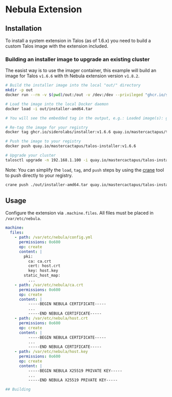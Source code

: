 # Nebula Extension

## Installation

To install a system extension in Talos (as of 1.6.x) you need to build a custom Talos image with the extension included.

### Building an installer image to upgrade an existing cluster

The easist way is to use the imager container, this example will build an image for Talos `v1.6.6` with th Nebula extension version `v1.8.2`.

```bash
# Build the installer image into the local "out/" directory
mkdir -p out
docker run --rm -v $(pwd)/out:/out -v /dev:/dev --privileged "ghcr.io/siderolabs/imager:v1.6.6" --arch amd64 --base-installer-image ghcr.io/siderolabs/installer:v1.6.6 --system-extension-image quay.io/mastercactapus/talos-nebula-extension:v1.8.2 installer

# Load the image into the local Docker daemon
docker load -i out/installer-amd64.tar

# You will see the embedded tag in the output, e.g.: Loaded image(s): ghcr.io/siderolabs/installer:v1.6.6

# Re-tag the image for your registry
docker tag ghcr.io/siderolabs/installer:v1.6.6 quay.io/mastercactapus/talos-installer:v1.6.6

# Push the image to your registry
docker push quay.io/mastercactapus/talos-installer:v1.6.6

# Upgrade your cluster
talosctl upgrade -n 192.168.1.100 -i quay.io/mastercactapus/talos-installer:v1.6.6

```

Note: You can simplify the `load`, `tag`, and `push` steps by using the [crane](https://github.com/google/go-containerregistry/blob/main/cmd/crane/README.md) tool to push directly to your registry.

```bash
crane push ./out/installer-amd64.tar quay.io/mastercactapus/talos-installer:v1.6.6
```



## Usage

Configure the extension via `.machine.files`. All files must be placed in `/var/etc/nebula`.

```yaml
machine:
  files:
    - path: /var/etc/nebula/config.yml
      permissions: 0o600
      op: create
      content: |
        pki:
          ca: ca.crt
          cert: host.crt
          key: host.key
        static_host_map:
          ...
    - path: /var/etc/nebula/ca.crt
      permissions: 0o600
      op: create
      content: |
          -----BEGIN NEBULA CERTIFICATE-----
          ...
          -----END NEBULA CERTIFICATE-----
    - path: /var/etc/nebula/host.crt
      permissions: 0o600
      op: create
      content: |
          -----BEGIN NEBULA CERTIFICATE-----
          ...
          -----END NEBULA CERTIFICATE-----
    - path: /var/etc/nebula/host.key
      permissions: 0o600
      op: create
      content: |
          -----BEGIN NEBULA X25519 PRIVATE KEY-----
          ...
          -----END NEBULA X25519 PRIVATE KEY-----

## Building
